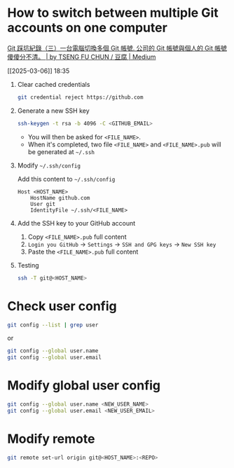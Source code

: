 # How to switch between multiple Git accounts on one computer

[Git 踩坑紀錄（三）一台電腦切換多個 Git 帳號. 公司的 Git 帳號與個人的 Git 帳號傻傻分不清。 | by TSENG FU CHUN / 豆腐 | Medium](https://tsengbatty.medium.com/%E4%B8%80%E5%8F%B0%E9%9B%BB%E8%85%A6%E5%88%87%E6%8F%9B%E5%A4%9A%E5%80%8B-git-%E5%B8%B3%E8%99%9F-561351700876)

[[2025-03-06]] 18:35

1. Clear cached credentials

    ```bash
    git credential reject https://github.com
    ```

2. Generate a new SSH key

    ```bash
    ssh-keygen -t rsa -b 4096 -C <GITHUB_EMAIL>
    ```
    - You will then be asked for `<FILE_NAME>`.
    - When it's completed, two file `<FILE_NAME>` and `<FILE_NAME>.pub` will be generated at `~/.ssh`

3. Modify `~/.ssh/config`

    Add this content to `~/.ssh/config`

    ```plaintext
    Host <HOST_NAME>
        HostName github.com
        User git
        IdentityFile ~/.ssh/<FILE_NAME>
    ```
4. Add the SSH key to your GitHub account

    1. Copy `<FILE_NAME>.pub` full content
    2. `Login you GitHub` -> `Settings` -> `SSH and GPG keys` -> `New SSH key`
    3. Paste the `<FILE_NAME>.pub` full content

5. Testing

    ```bash
    ssh -T git@<HOST_NAME>
    ```

# Check user config

```bash
git config --list | grep user
```

or

```bash
git config --global user.name
git config --global user.email
```

# Modify global user config

```bash
git config --global user.name <NEW_USER_NAME>
git config --global user.email <NEW_USER_EMAIL>
```

# Modify remote

```bash
git remote set-url origin git@<HOST_NAME>:<REPO>
```
